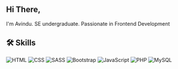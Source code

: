 ## Hi There,
I'm Avindu. 
SE undergraduate. 
Passionate in Frontend Development

## 🛠️ Skills
![HTML](https://img.icons8.com/color/48/000000/html-5.png)
![CSS](https://img.icons8.com/color/48/000000/css3.png)
![SASS](https://img.icons8.com/color/48/000000/sass.png)
![Bootstrap](https://img.icons8.com/?size=100&id=EzPCiQUqWWEa&format=png&color=000000)
![JavaScript](https://img.icons8.com/color/48/000000/javascript.png)
![PHP](https://img.icons8.com/officel/40/000000/php-logo.png)
![MySQL](https://img.icons8.com/color/48/000000/mysql-logo.png)
